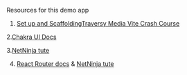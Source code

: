 Resources for this demo app

1. [Set up and ScaffoldingTraversy Media Vite Crash Course](https://www.youtube.com/watch?v=89NJdbYTgJ8) 

2.[Chakra UI Docs](https://chakra-ui.com/getting-started)

3.[NetNinja tute](https://www.youtube.com/watch?v=QbLTBTfZ1Hk&list=PL4cUxeGkcC9hcnIeryurNMMcGBHp7AYlP&index=5)

4. [React Router docs]( https://reactrouter.com/en/main/start/overview) & [NetNinja tute](https://www.youtube.com/watch?v=OMQ2QARHPo0&list=PL4cUxeGkcC9iVKmtNuCeIswnQ97in2GGf&index=1&t=0s)